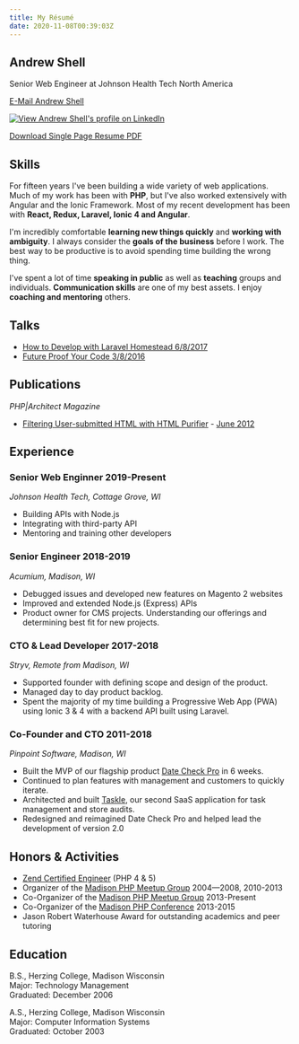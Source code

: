 ```yaml
---
title: My Résumé
date: 2020-11-08T00:39:03Z
---
```


## Andrew Shell

Senior Web Engineer at Johnson Health Tech North America

[E-Mail Andrew Shell](/contact/)

[![View Andrew Shell's profile on LinkedIn](https://www.linkedin.com/img/webpromo/btn_viewmy_160x25.gif)](https://www.linkedin.com/in/andrewshell)

[Download Single Page Resume PDF](/resume.pdf)

## Skills

For fifteen years I've been building a wide variety of web applications. Much of my work has been with **PHP**, but I've also worked extensively with Angular and the Ionic Framework. Most of my recent development has been with **React, Redux, Laravel, Ionic 4 and Angular**.

I'm incredibly comfortable **learning new things quickly** and **working with ambiguity**. I always consider the **goals of the business** before I work. The best way to be productive is to avoid spending time building the wrong thing.

I've spent a lot of time **speaking in public** as well as **teaching** groups and individuals. **Communication skills** are one of my best assets. I enjoy **coaching and mentoring** others.

## Talks

  * [How to Develop with Laravel Homestead 6/8/2017](https://youtu.be/OprG0mI0srM)
  * [Future Proof Your Code 3/8/2016](https://youtu.be/yEc48QfkFcY)

## Publications

_PHP|Architect Magazine_

  * [Filtering User-submitted HTML with HTML Purifier](/htmlpurifier-article/) - [June 2012](http://www.phparch.com/magazine/2012-2/june/)

## Experience

### Senior Web Enginner 2019-Present
_Johnson Health Tech, Cottage Grove, WI_

  * Building APIs with Node.js
  * Integrating with third-party API
  * Mentoring and training other developers

### Senior Engineer 2018-2019
_Acumium, Madison, WI_

  * Debugged issues and developed new features on Magento 2 websites
  * Improved and extended Node.js (Express) APIs
  * Product owner for CMS projects. Understanding our offerings and determining best fit for new projects.

### CTO & Lead Developer 2017-2018
_Stryv, Remote from Madison, WI_

  * Supported founder with defining scope and design of the product.
  * Managed day to day product backlog.
  * Spent the majority of my time building a Progressive Web App (PWA) using Ionic 3 & 4 with a backend API built using Laravel.

### Co-Founder and CTO 2011-2018
_Pinpoint Software, Madison, WI_

  * Built the MVP of our flagship product [Date Check Pro](http://datecheckpro.com/) in 6 weeks.
  * Continued to plan features with management and customers to quickly iterate.
  * Architected and built [Taskle](http://www.taskle.com/), our second SaaS application for task management and store audits.
  * Redesigned and reimagined Date Check Pro and helped lead the development of version 2.0

## Honors & Activities

  * [Zend Certified Engineer](http://www.zend.com/en/yellow-pages/ZEND901198) (PHP 4 & 5)
  * Organizer of the [Madison PHP Meetup Group](https://www.meetup.com/madisonphp/) 2004—2008, 2010-2013
  * Co-Organizer of the [Madison PHP Meetup Group](https://www.meetup.com/madisonphp/) 2013-Present
  * Co-Organizer of the [Madison PHP Conference](https://www.madisonphpconference.com/) 2013-2015
  * Jason Robert Waterhouse Award for outstanding academics and peer tutoring

## Education

B.S., Herzing College, Madison Wisconsin<br />
Major: Technology Management<br />
Graduated: December 2006

A.S., Herzing College, Madison Wisconsin<br />
Major: Computer Information Systems<br />
Graduated: October 2003
